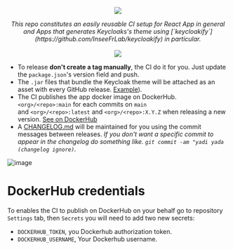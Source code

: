 <p align="center">
    <img src="https://user-images.githubusercontent.com/6702424/110417203-6bae4e80-8095-11eb-8211-2592a5758668.png">  
</p>
<p align="center">
    <i>This repo constitutes an easily reusable CI setup for React App in general and Apps that generates Keycloaks's theme 
using [`keycloakify`](https://github.com/InseeFrLab/keycloakify) in particular.</i>
    <br>
    <br>
    <img src="https://github.com/garronej/keycloakify-demo-app/workflows/ci/badge.svg?branch=main">
</p>

- To release **don't create a tag manually**, the CI do it for you. Just update the `package.json`'s version field and push.
- The `.jar` files that bundle the Keycloak theme will be attached as an asset with every GitHub release. [Example](https://github.com/InseeFrLab/keycloakify-demo-app/releases/tag/v0.1.0)).
- The CI publishes the app docker image on DockerHub. `<org>/<repo>:main` for each commits on `main`  
  and `<org>/<repo>:latest` and `<org>/<repo>:X.Y.Z` when releasing a new version. [See on DockerHub](https://hub.docker.com/r/garronej/keycloakify-demo-app/tags?page=1&ordering=last_updated)
- A [CHANGELOG.md](https://github.com/InseeFrLab/keycloakify-demo-app/blob/main/CHANGELOG.md) will be maintained for you using the commit messages between releases. *If you don't want a specific commit to appear
  in the changelog do something like. `git commit -am "yadi yada (changelog ignore)`.*
  
![image](https://user-images.githubusercontent.com/6702424/110415780-ceeab180-8092-11eb-98a5-68ded9bfeeb7.png)

# DockerHub credentials

To enables the CI to publish on DockerHub on your behalf go to 
repository ``Settings`` tab, then ``Secrets`` you will need to add two new secrets:
- ``DOCKERHUB_TOKEN``, you Dockerhub authorization token.
- ``DOCKERHUB_USERNAME``, Your Dockerhub username.
